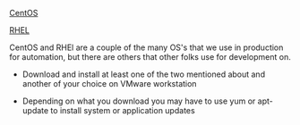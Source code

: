 [CentOS](https://www.centos.org/)

[RHEL](https://www.redhat.com/en/technologies/linux-platforms/enterprise-linux/try-it)

 CentOS and RHEl are a couple of the many OS's that we use in production for automation, but there are others that other folks use for development on.

 - Download and install at least one of the two mentioned about and another of your choice on VMware workstation 
  
 - Depending on what you download you may have to use yum or apt-update to install system or application updates
